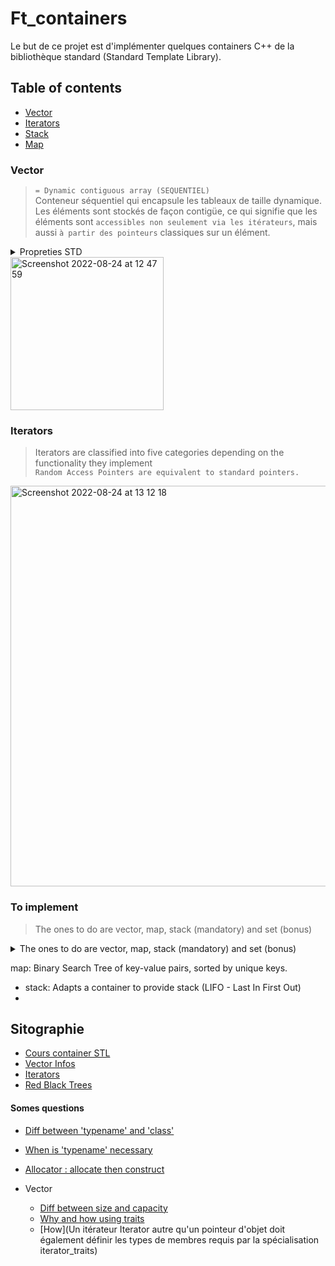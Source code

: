 # Ft_containers
Le but de ce projet est d'implémenter quelques containers C++ de la bibliothèque standard (Standard Template Library).

## Table of contents
* [Vector](#Vector)  
* [Iterators](#Iterators)  
* [Stack](#Stack)
* [Map](#Map)

### Vector
>  ```= Dynamic contiguous array (SEQUENTIEL)```  
>  Conteneur séquentiel qui encapsule les tableaux de taille dynamique.  
>  Les éléments sont stockés de façon contigüe, ce qui signifie que les éléments sont ```accessibles non seulement
via les itérateurs```, mais aussi ```à partir des pointeurs``` classiques sur un élément.  


<details>
    <summary>Propreties STD</summary>  
Sequence  
    Elements in sequence containers arenordered in a strict linear sequence. Individual elements are accessed by their position in this sequence.  
Dynamic array  
    Allows direct access to any element in the sequence, even through pointer arithmetics, and provides relatively fast addition/removal of elements at the end of the sequence.
Allocator-aware
    The container uses an allocator object to dynamically handle its storage needs. 
    
</details>

<img width="245" alt="Screenshot 2022-08-24 at 12 47 59" src="https://user-images.githubusercontent.com/85625233/186400146-a6ad44ca-437c-41b1-b85d-473b9dd52b49.png">

### Iterators
> Iterators are classified into five categories depending on the functionality they implement  
> ```Random Access Pointers are equivalent to standard pointers.```

<img width="641" alt="Screenshot 2022-08-24 at 13 12 18" src="https://user-images.githubusercontent.com/85625233/186404935-9ab09210-5622-49be-bfe4-0dc20f6d60ca.png">



### To implement  
> The ones to do are vector, map, stack (mandatory) and set (bonus)

<details>
    <summary>The ones to do are vector, map, stack (mandatory) and set (bonus)</summary>   
    
![image](https://user-images.githubusercontent.com/85625233/189640037-e2556d3a-bef5-4f7b-9404-b3643d0f9b72.png)  

</details>


map: Binary Search Tree of key-value pairs, sorted by unique keys.
- stack: Adapts a container to provide stack (LIFO - Last In First Out)
- 
## Sitographie 
* [Cours container STL](http://tvaira.free.fr/dev/cours/cours-conteneurs-stl.pdf)
* [Vector Infos](https://docs.microsoft.com/fr-fr/cpp/standard-library/vector-class?view=msvc-170)
* [Iterators](https://cplusplus.com/reference/iterator/)
* [Red Black Trees](https://algorithmtutor.com/Data-Structures/Tree/Red-Black-Trees/)

#### Somes questions
* [Diff between 'typename' and 'class'](https://stackoverflow.com/questions/2023977/difference-of-keywords-typename-and-class-in-templates)
* [When is 'typename' necessary](https://stackoverflow.com/questions/7923369/when-is-the-typename-keyword-necessary)
* [Allocator : allocate then construct](https://en.cppreference.com/w/cpp/memory/allocator)

* Vector
    * [Diff between size and capacity](https://stackoverflow.com/questions/6296945/size-vs-capacity-of-a-vector)
    * [Why and how using traits](https://www.youtube.com/watch?v=bFCzd5U2fsk)
    * [How](Un itérateur Iterator autre qu'un pointeur d'objet doit également définir les types de membres requis par la spécialisation iterator_traits<Iterator>)
